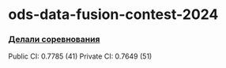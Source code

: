 # ods-data-fusion-contest-2024

### [Делали соревнования](https://ods.ai/competitions/data-fusion2024-churn) 
Public CI: 0.7785 (41)
Private CI: 0.7649 (51)

